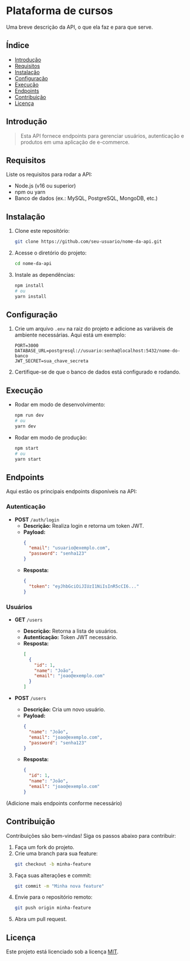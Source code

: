 # Plataforma de cursos

Uma breve descrição da API, o que ela faz e para que serve.

## Índice

- [Introdução](#introdução)
- [Requisitos](#requisitos)
- [Instalação](#instalação)
- [Configuração](#configuração)
- [Execução](#execução)
- [Endpoints](#endpoints)
- [Contribuição](#contribuição)
- [Licença](#licença)

## Introdução

> Esta API fornece endpoints para gerenciar usuários, autenticação e produtos em uma aplicação de e-commerce.

## Requisitos

Liste os requisitos para rodar a API:

- Node.js (v16 ou superior)
- npm ou yarn
- Banco de dados (ex.: MySQL, PostgreSQL, MongoDB, etc.)

## Instalação

1. Clone este repositório:
   ```bash
   git clone https://github.com/seu-usuario/nome-da-api.git
   ```

2. Acesse o diretório do projeto:
   ```bash
   cd nome-da-api
   ```

3. Instale as dependências:
   ```bash
   npm install
   # ou
   yarn install
   ```

## Configuração

1. Crie um arquivo `.env` na raiz do projeto e adicione as variáveis de ambiente necessárias. Aqui está um exemplo:
   ```env
   PORT=3000
   DATABASE_URL=postgresql://usuario:senha@localhost:5432/nome-do-banco
   JWT_SECRET=sua_chave_secreta
   ```

2. Certifique-se de que o banco de dados está configurado e rodando.

## Execução

- Rodar em modo de desenvolvimento:
  ```bash
  npm run dev
  # ou
  yarn dev
  ```

- Rodar em modo de produção:
  ```bash
  npm start
  # ou
  yarn start
  ```

## Endpoints

Aqui estão os principais endpoints disponíveis na API:

### Autenticação

- **POST** `/auth/login`
  - **Descrição:** Realiza login e retorna um token JWT.
  - **Payload:**
    ```json
    {
      "email": "usuario@exemplo.com",
      "password": "senha123"
    }
    ```
  - **Resposta:**
    ```json
    {
      "token": "eyJhbGciOiJIUzI1NiIsInR5cCI6..."
    }
    ```

### Usuários

- **GET** `/users`
  - **Descrição:** Retorna a lista de usuários.
  - **Autenticação:** Token JWT necessário.
  - **Resposta:**
    ```json
    [
      {
        "id": 1,
        "name": "João",
        "email": "joao@exemplo.com"
      }
    ]
    ```

- **POST** `/users`
  - **Descrição:** Cria um novo usuário.
  - **Payload:**
    ```json
    {
      "name": "João",
      "email": "joao@exemplo.com",
      "password": "senha123"
    }
    ```
  - **Resposta:**
    ```json
    {
      "id": 1,
      "name": "João",
      "email": "joao@exemplo.com"
    }
    ```

(Adicione mais endpoints conforme necessário)

## Contribuição

Contribuições são bem-vindas! Siga os passos abaixo para contribuir:

1. Faça um fork do projeto.
2. Crie uma branch para sua feature:
   ```bash
   git checkout -b minha-feature
   ```
3. Faça suas alterações e commit:
   ```bash
   git commit -m "Minha nova feature"
   ```
4. Envie para o repositório remoto:
   ```bash
   git push origin minha-feature
   ```
5. Abra um pull request.

## Licença

Este projeto está licenciado sob a licença [MIT](LICENSE).
